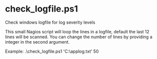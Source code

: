 # check_logfile.ps1
Check windows logfile for log severity levels

This small Nagios script will loop the lines in a logfile, default the last 12 lines will be scanned. You can change the number of lines by providing a integer in the second argument.

Example:
.\check_logfile.ps1 'C:\applog.txt' 50
